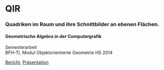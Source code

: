 # QIR
### Quadriken im Raum und ihre Schnittbilder an ebenen Flächen.

#### Geometrische Algebra in der Computergrafik

Semesterarbeit<br>
BFH-TI, Modul Objektorientierte Geometrie HS 2014<br>

<a href="https://speakerdeck.com/brugr9/quadriken-im-raum-und-ihre-schnittbilder-an-ebenen-flachen-bericht">Bericht</a>, <a href="https://speakerdeck.com/brugr9/quadriken-im-raum-und-ihre-schnittbilder-an-ebenen-flachen-prasentation">Präsentation</a>

